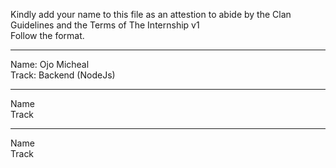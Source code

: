 
Kindly add your name to this file as an attestion to abide by the Clan Guidelines and the Terms of The Internship v1
<br/> Follow the format.<br/> 
___
Name: Ojo Micheal<br/>
Track: Backend (NodeJs)
___
Name <br/>
Track
___
Name <br/>
Track
